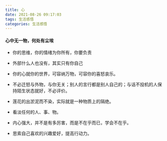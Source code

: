 ```yaml
---
title: 心
date: 2021-08-26 09:17:03
tags: 生活感悟
categories: 生活感悟
---
```


#### 心中无一物，何处有尘埃

* 你的思维，你的情绪为你所有，你要负责
* 外部什么人也没有，其实只有你自己
* 你的心就你的世界，可容纳万物，可容你的喜怒哀乐。
* 不必迁怒与外物，与你无关；别人的言行都是别人自己的；与话不投机的人保持陌生状态就好，不必评价。

* 莲花的出淤泥而不染，实际就是一种物质上的隔绝。

* 看淡任何的人、事、物。

* 内心强大，并不是有多厉害，而是不在乎而已，学会不在乎。
* 思索自己喜欢的兴趣爱好，提高行动力。

